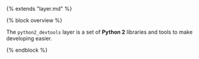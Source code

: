 {% extends "layer.md" %}

{% block overview %}

The `python2_devtools` layer is a set of **Python 2** libraries and tools to make developing easier.

{% endblock %}
